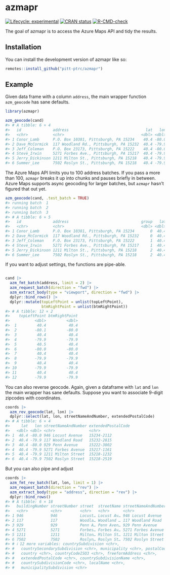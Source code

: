
<!-- README.md is generated from README.Rmd. Please edit that file -->

# azmapr

<!-- badges: start -->

[![Lifecycle:
experimental](https://img.shields.io/badge/lifecycle-experimental-orange.svg)](https://lifecycle.r-lib.org/articles/stages.html#experimental)
[![CRAN
status](https://www.r-pkg.org/badges/version/azmapr)](https://CRAN.R-project.org/package=azmapr)
[![R-CMD-check](https://github.com/pitt-ptrc/azmapr/actions/workflows/R-CMD-check.yaml/badge.svg)](https://github.com/pitt-ptrc/azmapr/actions/workflows/R-CMD-check.yaml)
<!-- badges: end -->

The goal of azmapr is to access the Azure Maps API and tidy the results.

## Installation

You can install the development version of azmapr like so:

``` r
remotes::install_github("pitt-ptrc/azmapr")
```

## Example

Given data frame with a column `address`, the main wrapper function
`azm_geocode` has sane defaults.

``` r
library(azmapr)

azm_geocode(cand)
#> # A tibble: 6 × 4
#>   id              address                                  lat   lon
#>   <chr>           <chr>                                  <dbl> <dbl>
#> 1 Conor_Lamb      P.O. Box 10381, Pittsburgh, PA 15234    40.4 -80.0
#> 2 Dave_McCormick  117 Woodland Rd., Pittsburgh, PA 15232  40.4 -79.9
#> 3 Jeff_Coleman    P.O. Box 23173, Pittsburgh, PA 15222    40.4 -80.0
#> 4 Steve_Irwin     5271 Forbes Ave., Pittsburgh, PA 15217  40.4 -79.9
#> 5 Jerry_Dickinson 1211 Milton St., Pittsburgh, PA 15218   40.4 -79.9
#> 6 Summer_Lee      7502 Roslyn St., Pittsburgh, PA 15218   40.4 -79.9
```

The Azure Maps API limits you to 100 address batches. If you pass a more
than 100, `azmapr` breaks it up into chunks and pauses briefly in
between. Azure Maps supports async geocoding for larger batches, but
`azmapr` hasn’t figured that out yet.

``` r
azm_geocode(cand, .test_batch = TRUE)
#> running batch  1 
#> running batch  2 
#> running batch  3
#> # A tibble: 6 × 5
#>   id              address                                group   lat   lon
#>   <chr>           <chr>                                  <dbl> <dbl> <dbl>
#> 1 Conor_Lamb      P.O. Box 10381, Pittsburgh, PA 15234       0  40.4 -80.0
#> 2 Dave_McCormick  117 Woodland Rd., Pittsburgh, PA 15232     0  40.4 -79.9
#> 3 Jeff_Coleman    P.O. Box 23173, Pittsburgh, PA 15222       1  40.4 -80.0
#> 4 Steve_Irwin     5271 Forbes Ave., Pittsburgh, PA 15217     1  40.4 -79.9
#> 5 Jerry_Dickinson 1211 Milton St., Pittsburgh, PA 15218      2  40.4 -79.9
#> 6 Summer_Lee      7502 Roslyn St., Pittsburgh, PA 15218      2  40.4 -79.9
```

If you want to adjust settings, the functions are pipe-able.

``` r

cand |> 
  azm_fmt_batch(address, limit = 2) |> 
  azm_request_batch(direction = "fwd") |> 
  azm_extract_body(type = "viewport", direction = "fwd") |> 
  dplyr::bind_rows() |> 
  dplyr::mutate(topLeftPoint = unlist(topLeftPoint),
                btmRightPoint = unlist(btmRightPoint))
#> # A tibble: 12 × 2
#>    topLeftPoint btmRightPoint
#>           <dbl>         <dbl>
#>  1         40.4          40.4
#>  2        -80.1         -80.0
#>  3         40.4          40.4
#>  4        -79.9         -79.9
#>  5         40.5          40.4
#>  6        -80.0         -80.0
#>  7         40.4          40.4
#>  8        -79.9         -79.9
#>  9         40.4          40.4
#> 10        -79.9         -79.9
#> 11         40.4          40.4
#> 12        -79.9         -79.9
```

You can also reverse geocode. Again, given a dataframe with `lat` and
`lon` the main wrapper has sane defaults. Suppose you want to associate
9-digit zipcodes with coordinates.

``` r
coords |> 
  azm_rev_geocode(lat, lon) |> 
  dplyr::select(lat, lon, streetNameAndNumber, extendedPostalCode)
#> # A tibble: 6 × 4
#>     lat   lon streetNameAndNumber extendedPostalCode
#>   <dbl> <dbl> <chr>               <chr>             
#> 1  40.4 -80.0 946 Locust Avenue   15234-2112        
#> 2  40.4 -79.9 117 Woodland Road   15232-2815        
#> 3  40.4 -80.0 929 Penn Avenue     15222-3802        
#> 4  40.4 -79.9 5271 Forbes Avenue  15217-1161        
#> 5  40.4 -79.9 1211 Milton Street  15218-1232        
#> 6  40.4 -79.9 7502 Roslyn Street  15218-2519
```

But you can also pipe and adjust

``` r
coords |> 
  azm_fmt_rev_batch(lat, lon, limit = 1) |> 
  azm_request_batch(direction = "rev") |> 
  azm_extract_body(type = "address", direction = "rev") |> 
  dplyr::bind_rows()
#> # A tibble: 6 × 18
#>   buildingNumber streetNumber street  streetName streetNameAndNumber countryCode
#>   <chr>          <chr>        <chr>   <chr>      <chr>               <chr>      
#> 1 946            946          Locust… Locust Av… 946 Locust Avenue   US         
#> 2 117            117          Woodla… Woodland … 117 Woodland Road   US         
#> 3 929            929          Penn A… Penn Aven… 929 Penn Avenue     US         
#> 4 5271           5271         Forbes… Forbes Av… 5271 Forbes Avenue  US         
#> 5 1211           1211         Milton… Milton St… 1211 Milton Street  US         
#> 6 7502           7502         Roslyn… Roslyn St… 7502 Roslyn Street  US         
#> # ℹ 12 more variables: countrySubdivision <chr>,
#> #   countrySecondarySubdivision <chr>, municipality <chr>, postalCode <chr>,
#> #   country <chr>, countryCodeISO3 <chr>, freeformAddress <chr>,
#> #   extendedPostalCode <chr>, countrySubdivisionName <chr>,
#> #   countrySubdivisionCode <chr>, localName <chr>,
#> #   municipalitySubdivision <chr>
```
